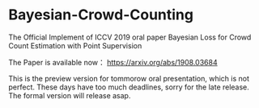 # Bayesian-Crowd-Counting
The Official Implement of ICCV 2019 oral paper Bayesian Loss for Crowd Count Estimation with Point Supervision

The Paper is available now： https://arxiv.org/abs/1908.03684

This is the preview version for tommorow oral presentation, which is not perfect. These days have too much deadlines, sorry for the late release. The formal version will release asap.
